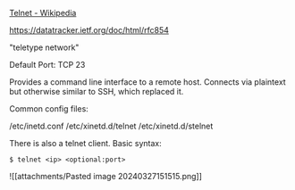 [Telnet - Wikipedia](https://en.wikipedia.org/wiki/Telnet)

https://datatracker.ietf.org/doc/html/rfc854

"teletype network"

Default Port: TCP 23

Provides a command line interface to a remote host. Connects via plaintext but otherwise similar to SSH, which replaced it.

Common config files:

/etc/inetd.conf
/etc/xinetd.d/telnet
/etc/xinetd.d/stelnet

There is also a telnet client. Basic syntax:

`$ telnet <ip> <optional:port>`

![[attachments/Pasted image 20240327151515.png]]